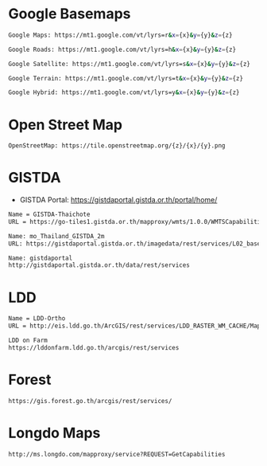 # Google Basemaps
```bash
Google Maps: https://mt1.google.com/vt/lyrs=r&x={x}&y={y}&z={z}

Google Roads: https://mt1.google.com/vt/lyrs=h&x={x}&y={y}&z={z}

Google Satellite: https://mt1.google.com/vt/lyrs=s&x={x}&y={y}&z={z}

Google Terrain: https://mt1.google.com/vt/lyrs=t&x={x}&y={y}&z={z}

Google Hybrid: https://mt1.google.com/vt/lyrs=y&x={x}&y={y}&z={z}
```
# Open Street Map
```bash
OpenStreetMap: https://tile.openstreetmap.org/{z}/{x}/{y}.png
```
# GISTDA 
- GISTDA Portal: https://gistdaportal.gistda.or.th/portal/home/
```bash
Name = GISTDA-Thaichote
URL = https://go-tiles1.gistda.or.th/mapproxy/wmts/1.0.0/WMTSCapabilities.xml

Name: mo_Thailand_GISTDA_2m
URL: https://gistdaportal.gistda.or.th/imagedata/rest/services/L02_base/mo_Thailand_GISTDA_2m/ImageServer/WMTS

Name: gistdaportal
http://gistdaportal.gistda.or.th/data/rest/services
```
# LDD
```bash
Name = LDD-Ortho
URL = http://eis.ldd.go.th/ArcGIS/rest/services/LDD_RASTER_WM_CACHE/MapServer

LDD on Farm
https://lddonfarm.ldd.go.th/arcgis/rest/services
```
# Forest
```bash
https://gis.forest.go.th/arcgis/rest/services/
```
# Longdo Maps
```bash
http://ms.longdo.com/mapproxy/service?REQUEST=GetCapabilities
```

